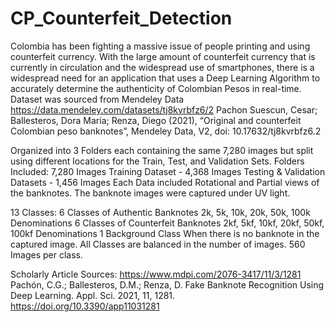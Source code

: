 # CP_Counterfeit_Detection
Colombia has been fighting a massive  issue of people printing and using counterfeit currency. With the large amount of counterfeit currency that is currently in circulation and the widespread use of smartphones,  there is a widespread need for an application that uses a Deep Learning Algorithm to accurately determine the authenticity of Colombian Pesos in real-time.
Dataset was sourced from Mendeley Data
  https://data.mendeley.com/datasets/tj8kvrbfz6/2 
  Pachon Suescun, Cesar; Ballesteros, Dora Maria; Renza, Diego (2021), “Original and counterfeit Colombian peso banknotes”, Mendeley Data, V2, doi: 10.17632/tj8kvrbfz6.2

Organized into 3 Folders each containing the same 7,280 images  but split using different locations for the Train, Test, and Validation Sets.
Folders Included:
  7,280 Images
  Training Dataset - 4,368 Images
  Testing & Validation Datasets - 1,456 Images Each
Data included Rotational and Partial views of the banknotes.
The banknote images were captured under UV light.

13 Classes:
6 Classes of Authentic Banknotes
2k, 5k, 10k, 20k, 50k, 100k Denominations
6 Classes of Counterfeit Banknotes
2kf, 5kf, 10kf, 20kf, 50kf, 100kf Denominations 
1 Background Class
When there is no banknote in the captured image.
All Classes are balanced in the number of images. 
560 Images per class.


Scholarly Article Sources:
https://www.mdpi.com/2076-3417/11/3/1281 
Pachón, C.G.; Ballesteros, D.M.; Renza, D. Fake Banknote Recognition Using Deep Learning. Appl. Sci. 2021, 11, 1281. https://doi.org/10.3390/app11031281
